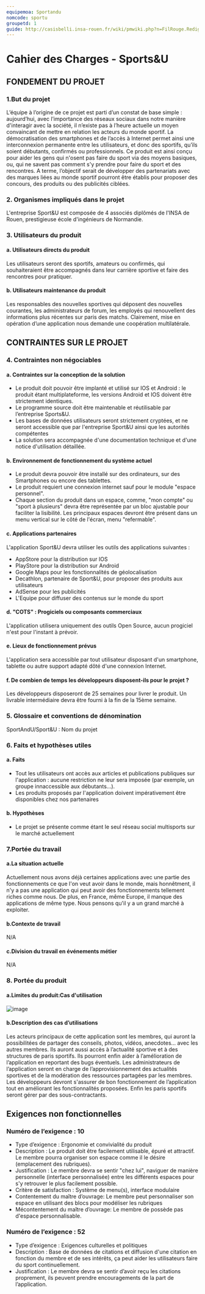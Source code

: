 ```yaml
---
equipemoa: Sportandu
nomcode: sportu
groupetd: 1
guide: http://casisbelli.insa-rouen.fr/wiki/pmwiki.php?n=FilRouge.RedigerCdc
---
```


# Cahier des Charges - Sports&U

## FONDEMENT DU PROJET

### 1.But du projet
  L’équipe à l’origine de ce projet est parti d’un constat de base simple : aujourd’hui, avec l’importance des réseaux sociaux dans notre manière d'interagir avec la société, il n’existe pas à l’heure actuelle un moyen convaincant de mettre en relation les acteurs du monde sportif. La démocratisation des smartphones et de l’accès à Internet permet ainsi une interconnexion permanente entre les utilisateurs, et donc des sportifs, qu’ils soient débutants, confirmés ou professionnels. Ce produit est ainsi conçu pour aider les gens qui n'osent pas faire du sport via des moyens basiques, ou, qui ne savent pas comment s'y prendre pour faire du sport et des rencontres.
    A terme, l’objectif serait de développer des partenariats avec des marques liées au monde sportif pourront être établis pour proposer des concours, des produits ou des publicités ciblées.
    
### 2. Organismes impliqués dans le projet
  L'entreprise Sport&U est composée de 4 associés diplômés de l'INSA de Rouen, prestigieuse école d'ingénieurs de Normandie. 
  
### 3. Utilisateurs du produit

#### a. Utilisateurs directs du produit
  Les utilisateurs seront des sportifs, amateurs ou confirmés, qui souhaiteraient être accompagnés dans leur carrière sportive et faire des rencontres pour pratiquer.

#### b. Utilisateurs maintenance du produit
  Les responsables des nouvelles sportives qui déposent des nouvelles courantes, les administrateurs de forum, les employés qui renouvellent des informations plus récentes sur paris des matchs. Clairement, mise en opération d’une application nous demande une coopération multilatérale.
  
## CONTRAINTES SUR LE PROJET


### 4. Contraintes non négociables

#### a. Contraintes sur la conception de la solution

* Le produit doit pouvoir être implanté et utilisé sur IOS et Android : le produit étant multiplateforme, les versions Android et IOS doivent être strictement identiques.
* Le programme source doit être maintenable et réutilisable par l’entreprise Sports&U.
* Les bases de données utilisateurs seront strictement cryptées, et ne seront accessible que par l'entreprise Sport&U ainsi que les autorités compétentes
* La solution sera accompagnée d'une documentation technique et d'une notice d'utilisation détaillée.

#### b. Environnement de fonctionnement du système actuel

* Le produit devra pouvoir être installé sur des ordinateurs, sur des Smartphones ou encore des tablettes. 
* Le produit requiert une connexion internet sauf pour le module "espace personnel".
* Chaque section du produit dans un espace, comme, "mon compte" ou "sport à plusieurs" devra être représentée par un bloc ajustable pour faciliter la lisibilité. Les principaux espaces devront être présent dans un menu vertical sur le côté de l'écran, menu "refermable".

#### c. Applications partenaires 
L'application Sport&U devra utiliser les outils des applications suivantes :
* AppStore pour la distribution sur IOS
* PlayStore pour la distribution sur Android
* Google Maps pour les fonctionnalités de géolocalisation
* Decathlon, partenaire de Sport&U, pour proposer des produits aux utilisateurs
* AdSense pour les publicités
* L'Equipe pour diffuser des contenus sur le monde du sport

#### d. "COTS" : Progiciels ou composants commerciaux
L'application utilisera uniquement des outils Open Source, aucun progiciel n'est pour l'instant à prévoir.


#### e. Lieux de fonctionnement prévus
L'application sera accessible par tout utilisateur disposant d'un smartphone, tablette ou autre support adapté dôté d'une connexion Internet.

#### f. De combien de temps les développeurs disposent-ils pour le projet ?
Les développeurs disposeront de 25 semaines pour livrer le produit. Un livrable intermédiaire devra être fourni à la fin de la 15ème semaine.

### 5. Glossaire et conventions de dénomination
SportAndU/Sport&U : Nom du projet

### 6. Faits et hypothèses utiles

#### a. Faits

* Tout les utilisateurs ont accès aux articles et publications publiques sur l'application : aucune restriction ne leur sera imposée (par exemple, un groupe innaccessible aux débutants...).
* Les produits proposés par l'application doivent impérativement être disponibles chez nos partenaires

#### b. Hypothèses

* Le projet se présente comme étant le seul réseau social multisports sur le marché actuellement

### 7.Portée du travail
#### a.La situation actuelle
Actuellement nous avons déjà certaines applications avec une partie des fonctionnements ce que l'on veut avoir dans le monde, mais honnêtment, il n'y a pas une application qui peut avoir des fonctionnements tellement riches comme nous. De plus, en France, même Europe, il manque des applications de même type. Nous pensons qu'il y a un grand marché à exploiter.
  
#### b.Contexte de travail
N/A

#### c.Division du travail en événements métier
N/A

### 8. Portée du produit
#### a.Limites du produit:Cas d'utilisation
![image](file:///Users/luchenxin/Downloads/WX20170228-194551.png)
#### b.Description des cas d’utilisations

Les acteurs principaux de cette application sont les membres, qui auront la possibilitées de partager des conseils, photos, vidéos, anecdotes… avec les autres membres. Ils auront aussi accès à l’actualité sportive et à des structures de paris sportifs. Ils pourront enfin aider à l’amélioration de l’application en reportant des bugs éventuels.
Les administrateurs de l’application seront en charge de l’approvisionnement des actualités sportives et de la modération des ressources partagées par les membres.
Les développeurs devront s'assurer de bon fonctionnement de l’application tout en améliorant les fonctionnalités proposées.
Enfin les paris sportifs seront gérer par des sous-contractants.

## Exigences non fonctionnelles
### Numéro de l’exigence : 10       	 
* Type d’exigence : Ergonomie et convivialité du produit 
* Description : Le produit doit être facilement utilisable, épuré et attractif. Le membre pourra organiser son espace comme il le désire (emplacement des rubriques).
* Justification : Le membre devra se sentir "chez lui", naviguer de manière personnelle (interface personnalisée) entre les différents espaces pour s'y retrouver le plus facilement possible.
* Critère de satisfaction : Système de menu(s), interface modulaire
* Contentement du maître d’ouvrage: Le membre peut personnaliser son espace en utilisant des blocs pour modéliser les rubriques        	
* Mécontentement du maître d’ouvrage: Le membre de possède pas d'espace personnalisable.

### Numéro de l’exigence : 52     	 
* Type d’exigence : Exigences culturelles et politiques 
* Description : Base de données de citations et diffusion d'une citation en fonction du membre et de ses intérêts, ça peut aider les utilisateurs faire du sport continuellement.
* Justification : Le membre devra se sentir d’avoir reçu les citations proprement, ils peuvent prendre encouragements de la part de l’application.








